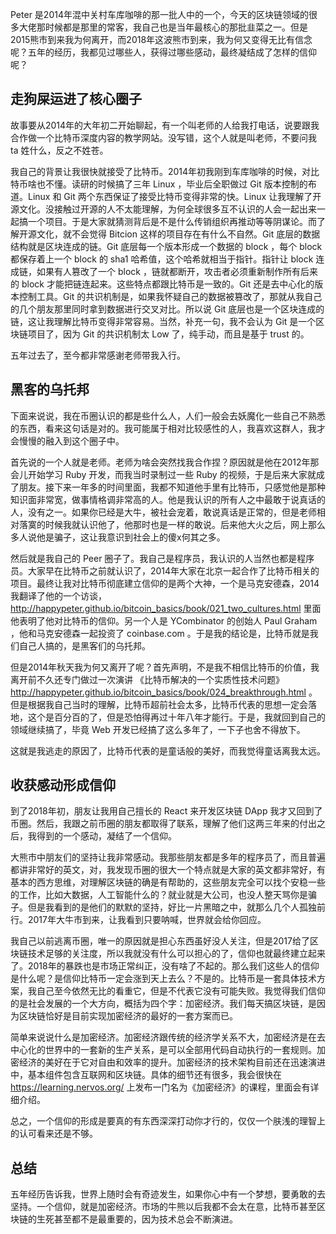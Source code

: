Peter 是2014年混中关村车库咖啡的那一批人中的一个，今天的区块链领域的很多大佬那时候都是那里的常客，我自己也是当年最核心的那批韭菜之一。但是2015熊市到来我为何离开，而2018年这波熊市到来，我为何又变得无比有信念呢？五年的经历，我都见过哪些人，获得过哪些感动，最终凝结成了怎样的信仰呢？

## 走狗屎运进了核心圈子

故事要从2014年的大年初二开始聊起，有一个叫老师的人给我打电话，说要跟我合作做一个比特币深度内容的教学网站。没写错，这个人就是叫老师，不要问我 ta 姓什么，反之不姓苍。

我自己的背景让我很快就接受了比特币。2014年初我刚到车库咖啡的时候，对比特币啥也不懂。读研的时候搞了三年 Linux ，毕业后全职做过 Git 版本控制的布道。Linux 和 Git 两个东西保证了接受比特币变得非常的快。Linux 让我理解了开源文化。没接触过开源的人不太能理解，为何全球很多互不认识的人会一起出来一起搞一个项目。于是大家就猜测背后是不是什么传销组织再推动等等阴谋论。而了解开源文化，就不会觉得 Bitcion 这样的项目存在有什么不自然。Git 底层的数据结构就是区块连成的链。Git 底层每一个版本形成一个数据的 block ，每个 block 都保存着上一个 block 的 sha1 哈希值，这个哈希就相当于指针。指针让 block 连成链，如果有人篡改了一个 block ，链就都断开，攻击者必须重新制作所有后来的 block 才能把链连起来。这些特点都跟比特币是一致的。Git 还是去中心化的版本控制工具。Git 的共识机制是，如果我怀疑自己的数据被篡改了，那就从我自己的几个朋友那里同时拿到数据进行交叉对比。所以说 Git 底层也是一个区块连成的链，这让我理解比特币变得非常容易。当然，补充一句，我不会认为 Git 是一个区块链项目了，因为 Git 的共识机制太 Low 了，纯手动，而且是基于 trust 的。

五年过去了，至今都非常感谢老师带我入行。

## 黑客的乌托邦

下面来说说，我在币圈认识的都是些什么人，人们一般会去妖魔化一些自己不熟悉的东西，看来这句话是对的。我可能属于相对比较感性的人，我喜欢这群人，我才会慢慢的融入到这个圈子中。

首先说的一个人就是老师。老师为啥会突然找我合作捏？原因就是他在2012年那会儿开始学习 Ruby 开发，而我当时录制过一些 Ruby 的视频，于是后来大家就成了朋友。接下来一年多的时间里面，我都不知道他手里有比特币，只感觉他是那种知识面非常宽，做事情格调非常高的人。他是我认识的所有人之中最敢于说真话的人，没有之一。如果你已经是大牛，被社会宠着，敢说真话是正常的，但是老师相对落寞的时候我就认识他了，他那时也是一样的敢说。后来他大火之后，网上那么多人说他是骗子，这让我意识到社会上的傻x何其之多。

然后就是我自己的 Peer 圈子了。我自己是程序员，我认识的人当然也都是程序员。大家早在比特币之前就认识了，2014年大家在北京一起合作了比特币相关的项目。最终让我对比特币彻底建立信仰的是两个大神，一个是马克安德森，2014 我翻译了他的一个访谈， http://happypeter.github.io/bitcoin_basics/book/021_two_cultures.html 里面他表明了他对比特币的信仰。另一个人是 YCombinator 的创始人 Paul Graham ，他和马克安德森一起投资了 coinbase.com 。于是我的结论是，比特币就是我们自己人搞的，是黑客们的乌托邦。

但是2014年秋天我为何又离开了呢？首先声明，不是我不相信比特币的价值，我离开前不久还专门做过一次演讲 《比特币解决的一个实质性技术问题》http://happypeter.github.io/bitcoin_basics/book/024_breakthrough.html 。但是根据我自己当时的理解，比特币超前社会太多，比特币代表的思想一定会落地，这个是百分百的了，但是恐怕得再过十年八年才能行。于是，我就回到自己的领域继续搞了，毕竟 Web 开发已经搞了这么多年了，一下子也舍不得放下。

这就是我逃走的原因了，比特币代表的是童话般的美好，而我觉得童话离我太远。

## 收获感动形成信仰

到了2018年初，朋友让我用自己擅长的 React 来开发区块链 DApp 我才又回到了币圈。然后，我跟之前币圈的朋友都取得了联系，理解了他们这两三年来的付出之后，我得到的一个感动，凝结了一个信仰。

大熊市中朋友们的坚持让我非常感动。我那些朋友都是多年的程序员了，而且普遍都讲非常好的英文，对，我发现币圈的很大一个特点就是大家的英文都非常好，有基本的西方思维，对理解区块链的确是有帮助的，这些朋友完全可以找个安稳一些的工作，比如大数据，人工智能什么的？就业就是大公司，也没人整天骂你是骗子。但是我看到的是他们的默默的坚持，好比一片黑暗之中，就那么几个人孤独前行。2017年大牛市到来，让我看到只要呐喊，世界就会给你回应。

我自己以前逃离币圈，唯一的原因就是担心东西虽好没人关注，但是2017给了区块链技术足够的关注度，所以我就没有什么可以担心的了，信仰也就最终建立起来了。2018年的暴跌也是市场正常纠正，没有啥了不起的。那么我们这些人的信仰是什么呢？是信仰比特币一定会涨到天上去么？不是的。比特币是一套具体技术方案，我自己至今依然无比的看重它，但是不代表它没有可能失败。我觉得我们信仰的是社会发展的一个大方向，概括为四个字：加密经济。我们每天搞区块链，是因为区块链恰好是目前实现加密经济的最好的一套方案而已。

简单来说说什么是加密经济。加密经济跟传统的经济学关系不大，加密经济是在去中心化的世界中的一套新的生产关系，是可以全部用代码自动执行的一套规则。加密经济的美好在于它对自由和效率的提升。加密经济的技术架构目前还在迅速演进中，基本组件包含互联网和区块链。具体的细节还有很多，我会很快在 https://learning.nervos.org/ 上发布一门名为《加密经济》的课程，里面会有详细介绍。

总之，一个信仰的形成是要真的有东西深深打动你才行的，仅仅一个肤浅的理智上的认可看来还是不够。

## 总结

五年经历告诉我，世界上随时会有奇迹发生，如果你心中有一个梦想，要勇敢的去坚持。一个信仰，就是加密经济。市场的牛熊以后我都不会太在意，比特币甚至区块链的生死甚至都不是最重要的，因为技术总会不断演进。
